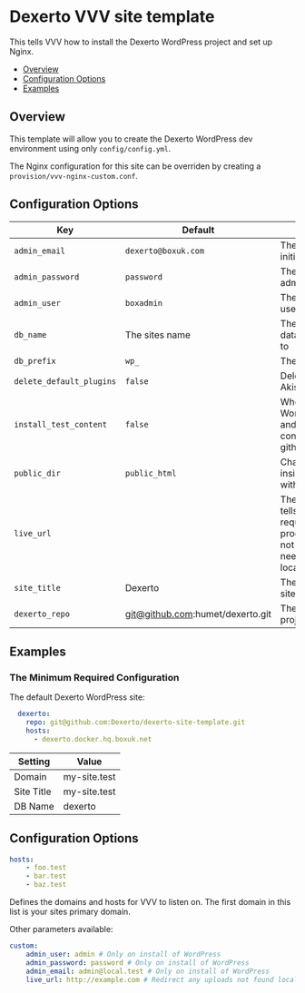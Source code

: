 # Dexerto VVV site template

This tells VVV how to install the Dexerto WordPress project and set up Nginx.

 - [Overview](#overview)
 - [Configuration Options](#configuration-options)
 - [Examples](#examples)

## Overview

This template will allow you to create the Dexerto WordPress dev environment using only `config/config.yml`.

The Nginx configuration for this site can be overriden by creating a `provision/vvv-nginx-custom.conf`.

## Configuration Options


| Key                      | Default                    | Description                                                                                                                                                                                                                                                                        |
|--------------------------|----------------------------|------------------------------------------------------------------------------------------------------------------------------------------------------------------------------------------------------------------------------------------------------------------------------------|
| `admin_email`            | `dexerto@boxuk.com`         | The email address of the initial admin user                                                                                                                                                                                                                                        |
| `admin_password`         | `password`                 | The password for the initial admin user                                                                                                                                                                                                                                            |
| `admin_user`             | `boxadmin`                    | The name of the initial admin user                                                                                                                                                                                                                                                 |
| `db_name`                | The sites name             | The name of the MySQL database to create and install to                                                                                                                                                                                                                           |
| `db_prefix`              | `wp_`                      | The WP table prefix                                                                                                                                                                                                                                                               |
| `delete_default_plugins` | `false`                    | Deletes the Hello Dolly and Akismet plugins on install                                                                                                                                                                                                                             |
| `install_test_content`   | `false`                    | When first installing WordPress, run the importer and import standard test content from github.com/poststatus/wptest                                                                                                                                                               |
| `public_dir`             | `public_html`              | Change the default folder inside the website's folder with the WP installation            |
| `live_url`               |                            | The production site URL, this tells Nginx to redirect requests for assets to the production server if they're not found. This prevents the need to store those assets locally.                                                                                                     |
| `site_title`             | Dexerto | The main name/title of the site, defaults to `Dexerto`                                                                                                                                                                                                                       |
| `dexerto_repo`             | git@github.com:humet/dexerto.git | The SSH link to the Dexerto project repo                                                                                                                                                                                                                       |

## Examples

### The Minimum Required Configuration

The default Dexerto WordPress site:

```yaml
  dexerto:
    repo: git@github.com:Dexerto/dexerto-site-template.git
    hosts:
      - dexerto.docker.hq.boxuk.net
```

| Setting    | Value        |
|------------|--------------|
| Domain     | my-site.test |
| Site Title | my-site.test |
| DB Name    | dexerto      |

## Configuration Options

```yaml
hosts:
    - foo.test
    - bar.test
    - baz.test
```

Defines the domains and hosts for VVV to listen on.
The first domain in this list is your sites primary domain.

Other parameters available:

```yaml
custom:
    admin_user: admin # Only on install of WordPress
    admin_password: password # Only on install of WordPress
    admin_email: admin@local.test # Only on install of WordPress
    live_url: http://example.com # Redirect any uploads not found locally to this domain
```
